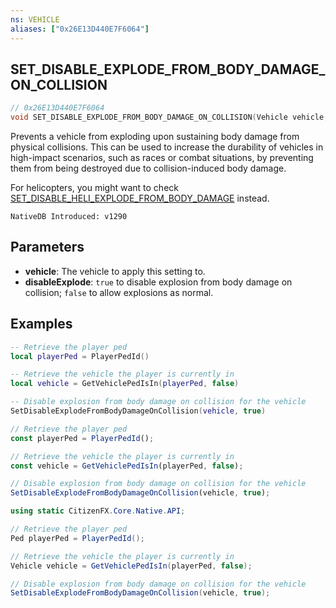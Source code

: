 ```yaml
---
ns: VEHICLE
aliases: ["0x26E13D440E7F6064"]
---
```

## SET_DISABLE_EXPLODE_FROM_BODY_DAMAGE_ON_COLLISION

```c
// 0x26E13D440E7F6064
void SET_DISABLE_EXPLODE_FROM_BODY_DAMAGE_ON_COLLISION(Vehicle vehicle, cs_type(float) BOOL disableExplode);
```

Prevents a vehicle from exploding upon sustaining body damage from physical collisions. This can be used to increase the durability of vehicles in high-impact scenarios, such as races or combat situations, by preventing them from being destroyed due to collision-induced body damage.

For helicopters, you might want to check [SET_DISABLE_HELI_EXPLODE_FROM_BODY_DAMAGE](#_0xEDBC8405B3895CC9) instead.

```
NativeDB Introduced: v1290
```

## Parameters
* **vehicle**: The vehicle to apply this setting to.
* **disableExplode**: `true` to disable explosion from body damage on collision; `false` to allow explosions as normal.

## Examples
```lua
-- Retrieve the player ped
local playerPed = PlayerPedId()

-- Retrieve the vehicle the player is currently in
local vehicle = GetVehiclePedIsIn(playerPed, false)

-- Disable explosion from body damage on collision for the vehicle
SetDisableExplodeFromBodyDamageOnCollision(vehicle, true)
```

```javascript
// Retrieve the player ped
const playerPed = PlayerPedId();

// Retrieve the vehicle the player is currently in
const vehicle = GetVehiclePedIsIn(playerPed, false);

// Disable explosion from body damage on collision for the vehicle
SetDisableExplodeFromBodyDamageOnCollision(vehicle, true);
```

```csharp
using static CitizenFX.Core.Native.API;

// Retrieve the player ped
Ped playerPed = PlayerPedId();

// Retrieve the vehicle the player is currently in
Vehicle vehicle = GetVehiclePedIsIn(playerPed, false);

// Disable explosion from body damage on collision for the vehicle
SetDisableExplodeFromBodyDamageOnCollision(vehicle, true);
```
